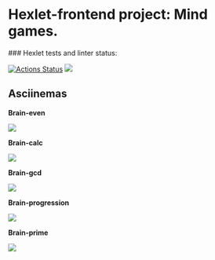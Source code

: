 <h1>Hexlet-frontend project: Mind games.</h1>
### Hexlet tests and linter status:

[![Actions Status](https://github.com/EweParo4ky/frontend-project-44/workflows/hexlet-check/badge.svg)](https://github.com/EweParo4ky/frontend-project-44/actions)
<a href="https://codeclimate.com/github/EweParo4ky/frontend-project-44/maintainability"><img src="https://api.codeclimate.com/v1/badges/7c314e2b46d5213b9f0f/maintainability" /></a>
<h2>Asciinemas</h2>
<p><b>Brain-even</p>
<a href="https://asciinema.org/a/dErsx96m2mNC8R5SqPXzKLh4m" target="_blank"><img src="https://asciinema.org/a/dErsx96m2mNC8R5SqPXzKLh4m.svg" /></a>
<p><b>Brain-calc</p>
<a href="https://asciinema.org/a/iawUvzO0kVpHcyKXlPUVhT5XA" target="_blank"><img src="https://asciinema.org/a/iawUvzO0kVpHcyKXlPUVhT5XA.svg" /></a>
<p><b>Brain-gcd</p>
<a href="https://asciinema.org/a/XiLWowAGaI8Utzi95waEg0gOx" target="_blank"><img src="https://asciinema.org/a/XiLWowAGaI8Utzi95waEg0gOx.svg" /></a>
<p><b>Brain-progression</p>
<a href="https://asciinema.org/a/Qr3J4GtFnAZGx5DK5xYZU0MAH" target="_blank"><img src="https://asciinema.org/a/Qr3J4GtFnAZGx5DK5xYZU0MAH.svg" /></a>
<p><b>Brain-prime</p>
<a href="https://asciinema.org/a/1vxOqrCVOxSy3AwNX8lgcb7iu" target="_blank"><img src="https://asciinema.org/a/1vxOqrCVOxSy3AwNX8lgcb7iu.svg" /></a>
